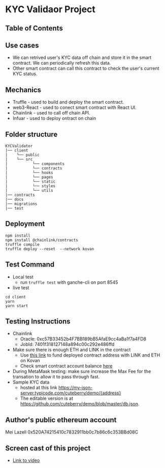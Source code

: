 # KYC Validaor Project

## Table of Contents

## Use cases
-  We can retrived user's KYC data off chain and store it in the smart contract. We can periodically refresh this data. 
-  Other smart contract can call this contract to check the user's current KYC status. 

## Mechanics
-  Truffle - used to build and deploy the smart contract. 
-  web3-React - used to conect smart contract with React UI.  
-  Chainlink - used to call off chain API. 
-  Infuar - used to deploy ontract on chain 

## Folder structure
```
KYCValidator
|── client
|    └── public
|    └── src
|           └── components
|           └── contracts
|           └── hooks
|           └── pages
|           └── static
|           └── styles
|           └── utils
|── contracts
|── docs
|── migrations
|── test
```

## Deployment
```
npm install 
npm install @chainlink/contracts
truffle compile
truffle deploy --reset  --network kovan
```

## Test Command
- Local test
    - run `truffle test` with ganche-cli on port 8545
- live test
```
cd client
yarn
yarn start
```

## Testing Instructions
- Chainlink 
    - Oracle: 0xc57B33452b4F7BB189bB5AfaE9cc4aBa1f7a4FD8
    - JobId: 7401f318127148a894c00c292e486ffd
- Make sure there is enough ETH and LINK in the contract 
    - Use [this link](https://faucets.chain.link/kovan?_ga=2.177983335.312954236.1639262171-26356466.1633074752) to fund deployed contract address with LINK and ETH on Kovan
    - Check smart contract account balance [here](https://kovan.etherscan.io/address/0x5d97A2DD17517379010b6f7FaC1aE7B5c963F91d)
- During MetaMask testing: make sure increase the Max Fee for the transation to allow it to pass through fast. 
- Sample KYC data 
    - hosted at this link https://my-json-server.typicode.com/cuteberry/demo/{address}
    - The editable version is at https://github.com/cuteberry/demo/blob/master/db.json. 

## Author's public ethereum account
Mei Lazell
0x520A74215410c7832911bb0c7b86c6c353BBd08C

## Screen cast of this project
- [Link to video](https://drive.google.com/file/d/1Gjxhv4XTgvhYbQsmzXrWgQdgqWGOau73/view?usp=sharing)





